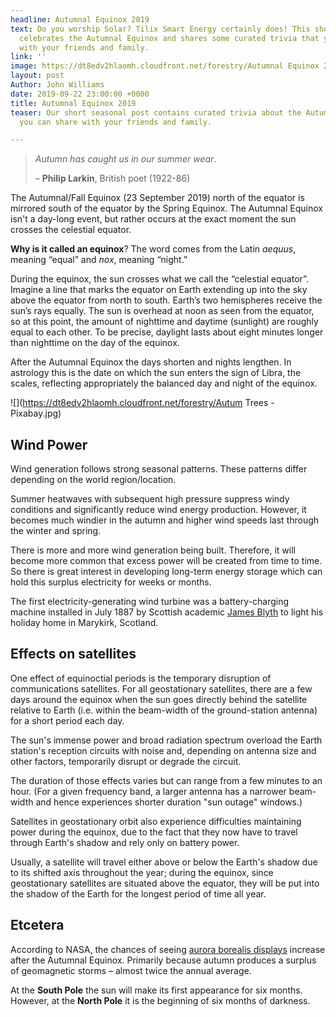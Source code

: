 ```yaml
---
headline: Autumnal Equinox 2019
text: Do you worship Solar? Tilix Smart Energy certainly does! This short blog post
  celebrates the Autumnal Equinox and shares some curated trivia that you can share
  with your friends and family.
link: ''
image: https://dt8edv2hlaomh.cloudfront.net/forestry/Autumnal Equinox 2019 - final.png
layout: post
Author: John Williams
date: 2019-09-22 23:00:00 +0000
title: Autumnal Equinox 2019
teaser: Our short seasonal post contains curated trivia about the Autumnal Equinox that
  you can share with your friends and family.

---
```

> _Autumn has caught us in our summer wear_.
>
> – **Philip Larkin**, British poet (1922-86)

The Autumnal/Fall Equinox (23 September 2019) north of the equator is mirrored south of the equator by the Spring Equinox. The Autumnal Equinox isn't a day-long event, but rather occurs at the exact moment the sun crosses the celestial equator.

**Why is it called an equinox**? The word comes from the Latin _aequus_, meaning “equal” and _nox_, meaning “night.”

During the equinox, the sun crosses what we call the “celestial equator”. Imagine a line that marks the equator on Earth extending up into the sky above the equator from north to south. Earth’s two hemispheres receive the sun’s rays equally. The sun is overhead at noon as seen from the equator, so at this point, the amount of nighttime and daytime (sunlight) are roughly equal to each other. To be precise, daylight lasts about eight minutes longer than nighttime on the day of the equinox.

After the Autumnal Equinox the days shorten and nights lengthen. In astrology this is the date on which the sun enters the sign of Libra, the scales, reflecting appropriately the balanced day and night of the equinox.

![](https://dt8edv2hlaomh.cloudfront.net/forestry/Autum Trees - Pixabay.jpg)

## Wind Power

Wind generation follows strong seasonal patterns. These patterns differ depending on the world region/location.

Summer heatwaves with subsequent high pressure suppress windy conditions and significantly reduce wind energy production. However, it becomes much windier in the autumn and higher wind speeds last through the winter and spring.

There is more and more wind generation being built. Therefore, it will become more common that excess power will be created from time to time. So there is great interest in developing long-term energy storage which can hold this surplus electricity for weeks or months.

The first electricity-generating wind turbine was a battery-charging machine installed in July 1887 by Scottish academic [James Blyth](https://en.wikipedia.org/wiki/James_Blyth_(engineer)) to light his holiday home in Marykirk, Scotland.

## Effects on satellites

One effect of equinoctial periods is the temporary disruption of communications satellites. For all geostationary satellites, there are a few days around the equinox when the sun goes directly behind the satellite relative to Earth (i.e. within the beam-width of the ground-station antenna) for a short period each day.

The sun's immense power and broad radiation spectrum overload the Earth station's reception circuits with noise and, depending on antenna size and other factors, temporarily disrupt or degrade the circuit.

The duration of those effects varies but can range from a few minutes to an hour. (For a given frequency band, a larger antenna has a narrower beam-width and hence experiences shorter duration "sun outage" windows.)

Satellites in geostationary orbit also experience difficulties maintaining power during the equinox, due to the fact that they now have to travel through Earth's shadow and rely only on battery power.

Usually, a satellite will travel either above or below the Earth's shadow due to its shifted axis throughout the year; during the equinox, since geostationary satellites are situated above the equator, they will be put into the shadow of the Earth for the longest period of time all year.

## Etcetera

According to NASA, the chances of seeing [aurora borealis displays](https://www.nasa.gov/watchtheskies/aurora-chat.html) increase after the Autumnal Equinox. Primarily because autumn produces a surplus of geomagnetic storms – almost twice the annual average.

At the **South Pole** the sun will make its first appearance for six months. However, at the **North Pole** it is the beginning of six months of darkness.